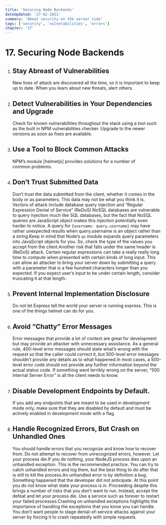 ```yaml
---
title: 'Securing Node Backends'
dateUpdated: '27-02-2021'
summary: 'About security on the server side'
tags: ['security', 'vulnerabilities', 'errors']
chapter: '17'
---
```

# 17. Securing Node Backends
1. ## Stay Abreast of Vulnerabilities
	New lines of attack are discovered all the time, so it is important to keep up to date. When you learn about new threats, alert others.
2. ## Detect Vulnerabilities in Your Dependencies and Upgrade
	Check for known vulnerabilities throughout the stack using a tool such as the built in NPM vulnerabilities checker. Upgrade to the newer versions as soon as fixes are available.
3. ## Use a Tool to Block Common Attacks
	NPM’s module [helmetjs] provides solutions for a number of common problems.
4. ## Don’t Trust Submitted Data
	Don’t trust the data submitted from the client, whether it comes in the body or as parameters. This data may not be what you think it is. Vectors of attack include database query injection and “Regular Expression Denial of Service” (ReDoS).NoSQL databases are vulnerable to query injection much like SQL databases, but the fact that NoSQL queries are JavaScript object makes this injection potentially even harder to notice. A query for `{username: query.username}` may have rather unexpected results when query.username is an object rather than a string.Keep in mind that Node’s `qs` module expands query parameters into JavaScript objects for you. So, check the type of the values you accept from the client.Another risk that falls under the same header is (ReDoS) attack. Certain regular expressions can take a really really long time to compute when presented with certain kinds of long input. This can allow an attacker to bring your server down by submitting a query with a parameter that is a few hundred characters longer than you expected. If you expect user’s input to be under certain length, consider truncating it at that length.
5. ## Prevent Internal Implementation Disclosure
	Do not let Express tell the world your server is running express. This is one of the things helmet can do for you.
6. ## Avoid “Chatty” Error Messages
	Error messages that provide a lot of context are great for development but may provide an attacker with unnecessary assistance. As a general rule, 400-level error messages should state what’s wrong with the request so that the caller could correct it, but 500-level error messages shouldn’t provide any details as to what happened.In most cases, a 500-level error code should not provide any further information beyond the actual status code. If something went terribly wrong on the server, “500 Internal Server Error” is all the client needs to know.
7. ## Disable Development Endpoints by Default.
	If you add any endpoints that are meant to be used in development mode only, make sure that they are disabled by default and must be actively enabled in development mode with a flag.
8. ## Handle Recognized Errors, But Crash on Unhandled Ones
	You should handle errors that you recognize and know how to recover from. Do not attempt to recover from unrecognized errors, however. Let your process die.If you do nothing, your NodeJS process dies upon an unhandled exception. This is the recommended practice. You can try to catch unhandled errors and log them, but the best thing to do after that is still to kill the process.An unhandled error is by definition a bug. Something happened that the developer did not anticipate. At this point you do not know what state your process is in. Proceeding despite this brings a number of risks that you don’t want to run. Instead, accept the defeat and let your process die. Use a service such as forever to restart your failed processes.Crashing on unhandled exceptions highlights the importance of handling the exceptions that you know you can handle. You don’t want people to stage denial-of-service attacks against your server by forcing it to crash repeatedly with simple requests.